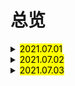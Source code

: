 # 总览

<details> 
  <summary><mark>2021.07.01</mark></summary>
  <br/>stomach
  <br/>until
  <br/>finger
  <br/>tiny
  <br/>fall over
  <br/>continue
  <br/>either
  <br/>manage
  <br/>must
  <br/>lift
</details>
<details> 
  <summary><mark>2021.07.02</mark></summary>
  <br/>unable
  <br/>shoulder
  <br/>hand in
  <br/>and so on
  <br/>review
  <br/>on time
  <br/>renew
  <br/>series
  <br/>publish
  <br/>so far
</details>
<details> 
  <summary><mark>2021.07.03</mark></summary>
  <br/>Canadian
  <br/>at a time 
  <br/>hidden
  <br/>confidence
  <br/>experience
  <br/>librarian
  <br/>habit
  <br/>classical
  <br/>open up
  <br/>tried out
</details>
